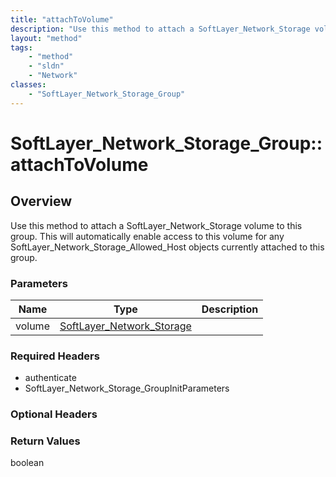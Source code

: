 ```yaml
---
title: "attachToVolume"
description: "Use this method to attach a SoftLayer_Network_Storage volume to this group.  This will automatically enable access to th... "
layout: "method"
tags:
    - "method"
    - "sldn"
    - "Network"
classes:
    - "SoftLayer_Network_Storage_Group"
---
```

# SoftLayer_Network_Storage_Group::attachToVolume
## Overview 
Use this method to attach a SoftLayer_Network_Storage volume to this group.  This will automatically enable access to this volume for any SoftLayer_Network_Storage_Allowed_Host objects currently attached to this group. 

### Parameters 
|Name | Type | Description |
| --- | --- | --- |
|volume| <a href='/reference/datatypes/SoftLayer_Network_Storage'>SoftLayer_Network_Storage </a>| |


### Required Headers
* authenticate
* SoftLayer_Network_Storage_GroupInitParameters

### Optional Headers

### Return Values
boolean
